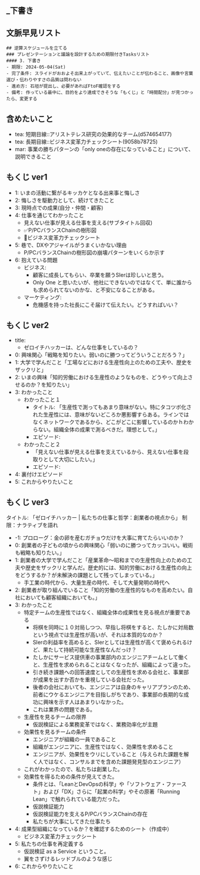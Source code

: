 _下書き
---

## 文脈早見リスト
```
## 逆算スケジュールを立てる
### プレゼンテーションと議論を設計するための期限付きTasksリスト
#### 3. 下書き
- 期限: 2024-05-04(Sat)
- 完了条件: スライドがおおよそ出来上がっていて、伝えたいことが伝わること、画像や言葉選び・伝わりやすさの品質は問わない
- 進め方: 石垣が提出し、必要があればFtoF確認をする
- 備考: 作っている最中に、目的をより達成できそうな「もくじ」と「時間配分」が見つかったら、変更する
```

## 含めたいこと
- tea: 短期目線::アリストテレス研究の効果的なチーム(d574654177)
- tea: 長期目線::ビジネス変革力チェックシート(9058b78725)
- mar: 事業の勝ちパターンの「only oneの存在になっていること」について、説明できること

## もくじ ver1
- 1: いまの活動に繋がるキッカケとなる出来事と悔しさ
- 2: 悔しさを駆動力として、続けてきたこと
- 3: 現時点での成果(自分・仲間・顧客)
- 4: 仕事を通じてわかったこと
  - 見えない仕事が見える仕事を支える(サブタイトル回収)
  - ✅P/PCバランスChainの樹形図
  - 📌ビジネス変革力チェックシート
- 5: 巷で、DXやアジャイルがうまくいかない理由
  - P/PCバランスChainの樹形図の崩壊パターンをいくらか示す
- 6: 抱えている問題
  - ビジネス:
    - 顧客に成長してもらい、卒業を願うSIerは珍しいと思う。
    - Only One と思いたいが、他社にできないのではなくて、単に誰からも求められてないのかな、と不安になることがある。
  - マーケティング:
    - 危機感を持った社長にこそ届けて伝えたい。どうすればいい？

## もくじ ver2
- title:
  - ゼロイチハッカーは、どんな仕事をしているの？
- 0: 興味関心「戦略を知りたい。弱いのに勝つってどういうことだろう？」
- 1: 大学で学んだこと「工場などにおける生産性向上のための工夫や、歴史をザックリと」
- 2: いまの興味「知的労働における生産性のようなものを、どうやって向上させるのか？を知りたい」
- 3: わかったこと
  - わかったこと１
    - タイトル: 「生産性で測ってもあまり意味がない。特にタコツボ化された生産性には、意味がないどころか悪影響すらある。ラインではなくネットワークであるから、どこがどこに影響しているのかｈわからない。組織全体の成果で測るべきだ。理想として。」
    - エピソード:
  - わかったこと２
    - 「見えない仕事が見える仕事を支えているから、見えない仕事を段取りとして大切にしたい。」
    - エピソード:
- 4: 裏付けエピソード
- 5: これからやりたいこと

## もくじ ver3
タイトル: 「ゼロイチハッカー | 私たちの仕事と哲学：創業者の視点から」
制限：ナラティブを語れ

- -1: プロローグ：金の卵を産むガチョウだけを大事に育てたらいいのか？
- 0: 創業者の子どもの頃からの興味関心「弱いのに勝つってカッコいい。戦術も戦略も知りたい。」
- 1: 創業者の大学で学んだこと「産業革命〜昭和までの生産性向上のための工夫や歴史をザックリと学んだ。歴史的には、知的労働における生産性の向上をどうするか？が未解決の課題として残ってしまっている。」
  - 手工業の時代から、大量生産の時代、そして大量発明の時代へ
- 2: 創業者が取り組んでいること「知的労働の生産性的なものを高めたい。自社においても顧客組織においても。」
- 3: わかったこと
  - 特定チームの生産性ではなく、組織全体の成果性を見る視点が重要である
    - 将棋を同時に１０対局しつつ、早指し将棋をすると、たしかに対局数という視点では生産性が高いが、それは本質的なのか？
    - SIerの利益率を高めると、SIerとしては生産性が高くて褒められるけど、果たして持続可能な生産性なんだっけ？
    - たしかにサービス提供車の事業部内のエンジニアチームとして働くと、生産性を求められることはなくなったが、組織によって違った。
    - 引き続き課題への回答速度としての生産性を求める会社と、事業部が成果を出すか否かを重視している会社だった。
    - 後者の会社においても、エンジニアは自身のキャリアプランのため、前者にウケるエンジニアを目指しがちであり、事業部の長期的な成功に興味を示す人はあまりいなかった。
    - これは業界の問題である。
  - 生産性を見るチームの限界
    - 仮説検証による業務変革ではなく、業務効率化が主題
  - 効果性を見るチームの条件
    - エンジニアが組織の一員であること
    - 組織がエンジニアに、生産性ではなく、効果性を求めること
    - エンジニアが、効果性をウリにしていること（与えられた課題を解く人ではなく、コンサルまでを含めた課題発見型のエンジニア）
  - これがわかったので、私たちは創業した。
  - 効果性を得るための条件が見えてきた。
    - 条件とは、「LeanとDevOpsの科学」や「ソフトウェア・ファースト」および「DX」さらに「起業の科学」やその原著「Running Lean」で触れられている能力だった。
    - 仮説検証能力
    - 仮説検証能力を支えるP/PCバランスChainの存在
    - 私たちが大事にしてきた仕事たち
- 4: 成果型組織になっているか？を確認するためのシート（作成中）
  - ビジネス変革力チェックシート
- 5: 私たちの仕事を再定義する
  - 仮説検証 as a Service ということ。
  - 翼をさずけるレッドブルのような感じ
- 6: これからやりたいこと
